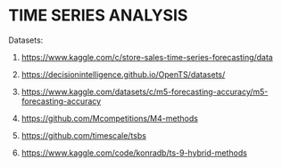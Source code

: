 # **TIME SERIES ANALYSIS**

Datasets:

1) https://www.kaggle.com/c/store-sales-time-series-forecasting/data

2) https://decisionintelligence.github.io/OpenTS/datasets/

3) https://www.kaggle.com/datasets/c/m5-forecasting-accuracy/m5-forecasting-accuracy

4) https://github.com/Mcompetitions/M4-methods

5) https://github.com/timescale/tsbs

6) https://www.kaggle.com/code/konradb/ts-9-hybrid-methods

